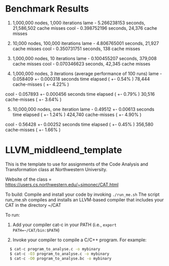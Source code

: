 # Benchmark Results
1. 1,000,000 nodes, 1,000 iterations
lame - 5.266238153 seconds, 21,586,502 cache misses
cool - 0.398752196 seconds, 24,376 cache misses


2. 10,000 nodes, 100,000 iterations
lame - 4.806765001 seconds, 21,927 cache misses
cool - 0.350731751 seconds, 138 cache misses

3. 1,000,000 nodes, 10 iterations
lame - 0.100455207 seconds, 379,008 cache misses
cool - 0.070346623 seconds, 42,345 cache misses

4. 1,000,000 nodes, 3 iterations (average performance of 100 runs)
lame - 0.058409 +- 0.000318 seconds time elapsed  ( +-  0.54% ) 
78,444 cache-misses ( +-  4.22% )

cool - 0.057893 +- 0.000456 seconds time elapsed  ( +-  0.79% )
30,516 cache-misses ( +-  3.64% )

5. 10,000,000 nodes, one iteration
lame - 0.49512 +- 0.00613 seconds time elapsed  ( +-  1.24% )
424,740 cache-misses ( +-  4.90% )

cool - 0.56428 +- 0.00252 seconds time elapsed  ( +-  0.45% )
356,580 cache-misses ( +-  1.66% )




# LLVM_middleend_template

This is the template to use for assignments of the Code Analysis and Transformation class at Northwestern University.

Website of the class = https://users.cs.northwestern.edu/~simonec/CAT.html

To build: 
  Compile and install your code by invoking `./run_me.sh`
  The script run_me.sh compiles and installs an LLVM-based compiler that includes your CAT in the directory ~/CAT

To run:
  1) Add your compiler cat-c in your PATH (i.e., `export PATH=~/CAT/bin:$PATH`)

  2) Invoke your compiler to compile a C/C++ program. For example:
  ```sh
    $ cat-c program_to_analyse.c -o mybinary
    $ cat-c -O3 program_to_analyse.c -o mybinary
    $ cat-c -O0 program_to_analyse.bc -o mybinary
  ```
